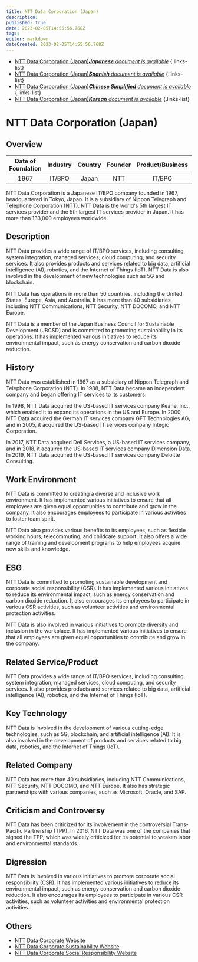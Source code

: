 ```yaml
---
title: NTT Data Corporation (Japan)
description: 
published: true
date: 2023-02-05T14:55:56.768Z
tags: 
editor: markdown
dateCreated: 2023-02-05T14:55:56.768Z
---
```


- [NTT Data Corporation (Japan)***Japanese** document is available*](/ja/Knowledge-base/Dictionary/Company/ntt-data-corporation-japan)
{.links-list}
- [NTT Data Corporation (Japan)***Spanish** document is available*](/es/Knowledge-base/Dictionary/Company/ntt-data-corporation-japan)
{.links-list}
- [NTT Data Corporation (Japan)***Chinese Simplified** document is available*](/zh/Knowledge-base/Dictionary/Company/ntt-data-corporation-japan)
{.links-list}
- [NTT Data Corporation (Japan)***Korean** document is available*](/ko/Knowledge-base/Dictionary/Company/ntt-data-corporation-japan)
{.links-list}


# NTT Data Corporation (Japan)

## Overview

| Date of Foundation | Industry | Country | Founder | Product/Business | Number of Employees | Location of Headquarters | Company Website |
| :----------------: | :------: | :-----: | :-----: | :---------------: | :-----------------: | :--------------------: | :-------------: |
|      1967          |  IT/BPO  |  Japan  |  NTT   |      IT/BPO       |      133,000        |        Tokyo, Japan    |  [NTT Data](https://www.nttdata.com/) |

NTT Data Corporation is a Japanese IT/BPO company founded in 1967, headquartered in Tokyo, Japan. It is a subsidiary of Nippon Telegraph and Telephone Corporation (NTT). NTT Data is the world's 5th largest IT services provider and the 5th largest IT services provider in Japan. It has more than 133,000 employees worldwide.

## Description

NTT Data provides a wide range of IT/BPO services, including consulting, system integration, managed services, cloud computing, and security services. It also provides products and services related to big data, artificial intelligence (AI), robotics, and the Internet of Things (IoT). NTT Data is also involved in the development of new technologies such as 5G and blockchain.

NTT Data has operations in more than 50 countries, including the United States, Europe, Asia, and Australia. It has more than 40 subsidiaries, including NTT Communications, NTT Security, NTT DOCOMO, and NTT Europe.

NTT Data is a member of the Japan Business Council for Sustainable Development (JBCSD) and is committed to promoting sustainability in its operations. It has implemented various initiatives to reduce its environmental impact, such as energy conservation and carbon dioxide reduction.

## History

NTT Data was established in 1967 as a subsidiary of Nippon Telegraph and Telephone Corporation (NTT). In 1988, NTT Data became an independent company and began offering IT services to its customers. 

In 1998, NTT Data acquired the US-based IT services company Keane, Inc., which enabled it to expand its operations in the US and Europe. In 2000, NTT Data acquired the German IT services company GFT Technologies AG, and in 2005, it acquired the US-based IT services company Integic Corporation.

In 2017, NTT Data acquired Dell Services, a US-based IT services company, and in 2018, it acquired the US-based IT services company Dimension Data. In 2019, NTT Data acquired the US-based IT services company Deloitte Consulting.

## Work Environment

NTT Data is committed to creating a diverse and inclusive work environment. It has implemented various initiatives to ensure that all employees are given equal opportunities to contribute and grow in the company. It also encourages employees to participate in various activities to foster team spirit.

NTT Data also provides various benefits to its employees, such as flexible working hours, telecommuting, and childcare support. It also offers a wide range of training and development programs to help employees acquire new skills and knowledge.

## ESG

NTT Data is committed to promoting sustainable development and corporate social responsibility (CSR). It has implemented various initiatives to reduce its environmental impact, such as energy conservation and carbon dioxide reduction. It also encourages its employees to participate in various CSR activities, such as volunteer activities and environmental protection activities.

NTT Data is also involved in various initiatives to promote diversity and inclusion in the workplace. It has implemented various initiatives to ensure that all employees are given equal opportunities to contribute and grow in the company.

## Related Service/Product

NTT Data provides a wide range of IT/BPO services, including consulting, system integration, managed services, cloud computing, and security services. It also provides products and services related to big data, artificial intelligence (AI), robotics, and the Internet of Things (IoT).

## Key Technology

NTT Data is involved in the development of various cutting-edge technologies, such as 5G, blockchain, and artificial intelligence (AI). It is also involved in the development of products and services related to big data, robotics, and the Internet of Things (IoT).

## Related Company

NTT Data has more than 40 subsidiaries, including NTT Communications, NTT Security, NTT DOCOMO, and NTT Europe. It also has strategic partnerships with various companies, such as Microsoft, Oracle, and SAP.

## Criticism and Controversy

NTT Data has been criticized for its involvement in the controversial Trans-Pacific Partnership (TPP). In 2016, NTT Data was one of the companies that signed the TPP, which was widely criticized for its potential to weaken labor and environmental standards.

## Digression

NTT Data is involved in various initiatives to promote corporate social responsibility (CSR). It has implemented various initiatives to reduce its environmental impact, such as energy conservation and carbon dioxide reduction. It also encourages its employees to participate in various CSR activities, such as volunteer activities and environmental protection activities.

## Others

- [NTT Data Corporate Website](https://www.nttdata.com/)
- [NTT Data Corporate Sustainability Website](https://www.nttdata.com/global/en/sustainability/index.html)
- [NTT Data Corporate Social Responsibility Website](https://www.nttdata.com/global/en/csr/index.html)